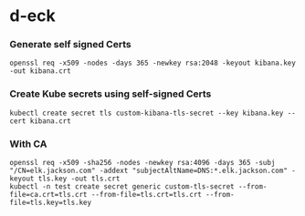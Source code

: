 # d-eck

### Generate self signed Certs
`openssl req -x509 -nodes -days 365 -newkey rsa:2048 -keyout kibana.key -out kibana.crt`

### Create Kube secrets using self-signed Certs
`kubectl create secret tls custom-kibana-tls-secret --key kibana.key --cert kibana.crt`


### With CA
    openssl req -x509 -sha256 -nodes -newkey rsa:4096 -days 365 -subj "/CN=elk.jackson.com" -addext "subjectAltName=DNS:*.elk.jackson.com" -keyout tls.key -out tls.crt
    kubectl -n test create secret generic custom-tls-secret --from-file=ca.crt=tls.crt --from-file=tls.crt=tls.crt --from-file=tls.key=tls.key
    